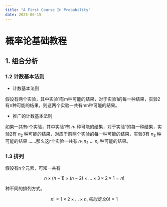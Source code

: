 ```yaml
---
title: "A First Course In Probability"
date: 2025-06-15
---
```


# 概率论基础教程

## 1. 组合分析

### 1.2 计数基本法则

- 计数基本法则

假设有两个实验，其中实验1有m种可能的结果，对于实验1的每一种结果，实验2有n种可能的结果，则这两个实验一共有mn种可能的结果。
- 推广的计数基本法则

如果一共有r个实验，其中实验1有 $n_1$ 种可能的结果，对于实验1的每一种结果，实验2有 $n_2$ 种可能的结果，对应于前两个实验的每一种可能的结果，实验3有 $n_3$ 种可能的结果
......那么这r个实验一共有 $n_1$ $n_2$ ... $n_r$ 种可能的结果。

### 1.3 排列

假设有n个元素，可知一共有

$$
n \times (n-1) \times (n-2) \times ... \times 3 \times 2 \times 1 = n!
$$

种不同的排列方式。

$$
n! = 1 \times 2 \times ... \times n, 同时定义 0! = 1
$$

